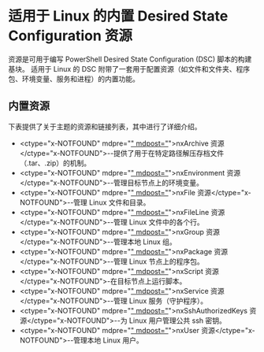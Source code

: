 # 适用于 Linux 的内置 Desired State Configuration 资源

资源是可用于编写 PowerShell Desired State Configuration (DSC) 脚本的构建基块。 适用于 Linux 的 DSC 附带了一套用于配置资源（如文件和文件夹、程序包、环境变量、服务和进程）的内置功能。

## 内置资源 

下表提供了关于主题的资源和链接列表，其中进行了详细介绍。

* <ctype="x-NOTFOUND" mdpre="[" mdpost="](lnxArchiveResource.md)">nxArchive 资源</ctype="x-NOTFOUND">--提供了用于在特定路径解压存档文件（.tar、.zip）的机制。
* <ctype="x-NOTFOUND" mdpre="[" mdpost="](lnxEnvironmentResource.md)">nxEnvironment 资源</ctype="x-NOTFOUND">--管理目标节点上的环境变量。 
* <ctype="x-NOTFOUND" mdpre="[" mdpost="](lnxFileResource.md)">nxFile 资源</ctype="x-NOTFOUND">--管理 Linux 文件和目录。 
* <ctype="x-NOTFOUND" mdpre="[" mdpost="](lnxFileLineResource.md)">nxFileLine 资源</ctype="x-NOTFOUND">--管理 Linux 文件中的各个行。 
* <ctype="x-NOTFOUND" mdpre="[" mdpost="](lnxGroupResource.md)">nxGroup 资源</ctype="x-NOTFOUND">--管理本地 Linux 组。 
* <ctype="x-NOTFOUND" mdpre="[" mdpost="](lnxPackageResource.md)">nxPackage 资源</ctype="x-NOTFOUND">--管理 Linux 节点上的程序包。
* <ctype="x-NOTFOUND" mdpre="[" mdpost="](lnxScriptResource.md)">nxScript 资源</ctype="x-NOTFOUND">-在目标节点上运行脚本。
* <ctype="x-NOTFOUND" mdpre="[" mdpost="](lnxServiceResource.md)">nxService 资源</ctype="x-NOTFOUND">--管理 Linux 服务（守护程序）。
* <ctype="x-NOTFOUND" mdpre="[" mdpost="](lnxSshAuthorizedKeysResource.md)">nxSshAuthorizedKeys 资源</ctype="x-NOTFOUND">--为 Linux 用户管理公共 ssh 密钥。 
* <ctype="x-NOTFOUND" mdpre="[" mdpost="](lnxUserResource.md)">nxUser 资源</ctype="x-NOTFOUND">--管理本地 Linux 用户。 
  


<!--HONumber=Mar16_HO4-->


